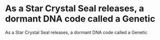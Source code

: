 # As a Star Crystal Seal releases, a dormant DNA code called a Genetic

As a Star Crystal Seal releases, a dormant DNA code called a Genetic